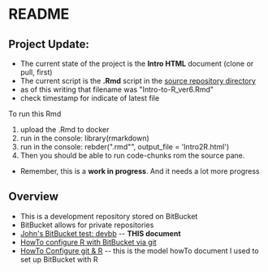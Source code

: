 # README

## Project Update:
* The current state of the project is the **Intro HTML** document (clone or pull, first)
* The current script is the **.Rmd** script in the [source repository directory](https://bitbucket.org/libjohn/devbb/src/244d0d799157791fd4f9dcc9dd10fe1f884fbaa7?at=master)
 * as of this writing that filename was "Intro-to-R_ver6.Rmd"
 * check timestamp for indicate of latest file

To run this Rmd
  1. upload the .Rmd to docker
  2. run in the console:  library(rmarkdown)
  3. run in the console:  rebder("<latestFilename>.rmd"", output_file = 'Intro2R.html')
  4. Then you should be able to run code-chunks rom the source pane.

* Remember, this is a **work in progress**.  And it needs a lot more progress


## Overview
* This is a development repository stored on BitBucket
* BitBucket allows for private repositories
* [John's BitBucket test: devbb](https://bitbucket.org/libjohn/devbb) -- **THIS document**
* [HowTo configure R with BitBucket via git](cofigure_R_with_bitBucket_via_git-HOWTO.md)
* [HowTo Configure git & R](https://www.r-bloggers.com/rstudio-and-github/) -- this is the model howTo document I used to set up BitBucket with R

